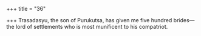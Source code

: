+++
title = "36"

+++
Trasadasyu, the son of Purukutsa, has given me five hundred brides— the lord of settlements who is most munificent to his compatriot.  